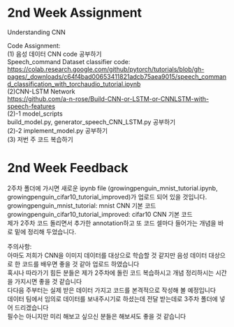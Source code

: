 # 2nd Week Assignment
Understanding CNN <br/>

Code Assignment: <br/>
(1) 음성 데이터 CNN code 공부하기 <br/>
Speech_command Dataset classifier code: <br/>
https://colab.research.google.com/github/pytorch/tutorials/blob/gh-pages/_downloads/c64f4bad00653411821adcb75aea9015/speech_command_classification_with_torchaudio_tutorial.ipynb <br/>
(2)CNN-LSTM Network <br/>
https://github.com/a-n-rose/Build-CNN-or-LSTM-or-CNNLSTM-with-speech-features <br/>
(2)-1 model_scripts <br/>
build_model.py, generator_speech_CNN_LSTM.py 공부하기 <br/>
(2)-2 implement_model.py 공부하기 <br/>
(3) 저번 주 코드 복습하기 <br/>

# 2nd Week Feedback 
2주차 폴더에 가시면 새로운 ipynb file (growingpenguin_mnist_tutorial.ipynb, growingpenguin_cifar10_tutorial_improved)가 업로드 되어 있을 것입니다. <br/>
growingpenguin_mnist_tutorial: mnist CNN 기본 코드 <br/>
growingpenguin_cifar10_tutorial_improved: cifar10 CNN 기본 코드 <br/>
제가 2주차 코드 돌리면서 추가한 annotation하고 또 코드 셀마다 들어가는 개념을 바로 밑에 정리해 두었습니다. <br/>

주의사항: <br/>
아마도 저희가 CNN을 이미지 데이터를 대상으로 학습할 것 같지만 음성 데이터 대상으로 한 코드를 배우면 좋을 것 같아 업로드 하였습니다 <br/>
혹시나 따라가기 힘든 분들은 제가 2주차에 돌린 코드 복습하시고 개념 정리하시는 시간을 가지시면 좋을 것 같습니다 <br/>
다다음 주부터는 실제 받은 데이터 가지고 코드를 본격적으로 작성해 볼 예정입니다 <br/>
데이터 팀에서 임의로 데이터를 보내주시기로 하셨는데 전달 받는데로 3주차 폴더에 넣어 드리겠습니다 <br/>
필수는 아니지만 미리 해보고 싶으신 분들은 해보셔도 좋을 것 같습니다 <br/>
